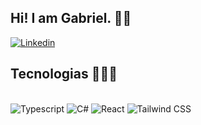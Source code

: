 ## Hi! I am Gabriel. 🖖🏻

[![Linkedin](https://img.shields.io/badge/LinkedIn-0077B5?style=for-the-badge&logo=linkedin&logoColor=white)](https://www.linkedin.com/in/gabrielgallo18/)

## Tecnologias 👨🏻‍💻

<div style="display: inline_block"><br/>
  <img alt = "Typescript" src="https://img.shields.io/badge/TypeScript-007ACC?style=for-the-badge&logo=typescript&logoColor=white"/>
  <img alt = "C#" src="https://img.shields.io/badge/C%23-239120?style=for-the-badge&logo=c-sharp&logoColor=white"/>
  <img alt = "React" src="https://img.shields.io/badge/React-20232A?style=for-the-badge&logo=react&logoColor=61DAFB"/>
  <img alt = "Tailwind CSS" src="https://img.shields.io/badge/Tailwind_CSS-38B2AC?style=for-the-badge&logo=tailwind-css&logoColor=white"/>
</div>
